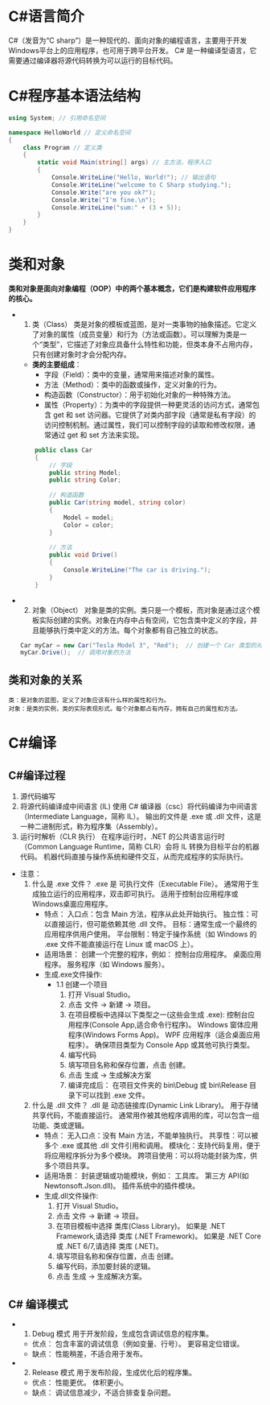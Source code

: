 # C#语言简介
C#（发音为“C sharp”）是一种现代的、面向对象的编程语言，主要用于开发Windows平台上的应用程序，也可用于跨平台开发。
C# 是一种编译型语言，它需要通过编译器将源代码转换为可以运行的目标代码。

# C#程序基本语法结构
```csharp
using System; // 引用命名空间

namespace HelloWorld // 定义命名空间
{
    class Program // 定义类
    {
        static void Main(string[] args) // 主方法，程序入口
        {
            Console.WriteLine("Hello, World!"); // 输出语句
            Console.WriteLine("welcome to C Sharp studying.");
            Console.Write("are you ok?");
            Console.Write("I'm fine.\n");
            Console.WriteLine("sum:" + (3 + 5));
        }
    }
}
```

# 类和对象
**类和对象是面向对象编程（OOP）中的两个基本概念，它们是构建软件应用程序的核心。**
- 1. 类（Class）
    类是对象的模板或蓝图，是对一类事物的抽象描述。它定义了对象的属性（成员变量）和行为（方法或函数）。可以理解为类是一个“类型”，它描述了对象应具备什么特性和功能，但类本身不占用内存，只有创建对象时才会分配内存。
    - **类的主要组成**：
        - 字段（Field）：类中的变量，通常用来描述对象的属性。
        - 方法（Method）：类中的函数或操作，定义对象的行为。
        - 构造函数（Constructor）：用于初始化对象的一种特殊方法。
        - 属性（Property）：为类中的字段提供一种更灵活的访问方式，通常包含 get 和 set 访问器。它提供了对类内部字段（通常是私有字段）的访问控制机制。通过属性，我们可以控制字段的读取和修改权限，通常通过 get 和 set 方法来实现。
    ```csharp
        public class Car
        {
            // 字段
            public string Model;
            public string Color;
            
            // 构造函数
            public Car(string model, string color)
            {
                Model = model;
                Color = color;
            }
            
            // 方法
            public void Drive()
            {
                Console.WriteLine("The car is driving.");
            }
        }
    ```

- 2. 对象（Object）
    对象是类的实例。类只是一个模板，而对象是通过这个模板实际创建的实例。对象在内存中占有空间，它包含类中定义的字段，并且能够执行类中定义的方法。每个对象都有自己独立的状态。
    ```csharp
    Car myCar = new Car("Tesla Model 3", "Red");  // 创建一个 Car 类型的对象
    myCar.Drive();  // 调用对象的方法
    ```
## 类和对象的关系
    类：是对象的蓝图，定义了对象应该有什么样的属性和行为。
    对象：是类的实例，类的实际表现形式。每个对象都占有内存，拥有自己的属性和方法。

# C#编译
## C#编译过程
1. 源代码编写
2. 将源代码编译成中间语言 (IL)
    使用 C# 编译器（csc）将代码编译为中间语言（Intermediate Language，简称 IL）。
    输出的文件是 .exe 或 .dll 文件，这是一种二进制形式，称为程序集（Assembly）。
3. 运行时解析（CLR 执行）
    在程序运行时，.NET 的公共语言运行时（Common Language Runtime，简称 CLR）会将 IL 转换为目标平台的机器代码。
    机器代码直接与操作系统和硬件交互，从而完成程序的实际执行。

 - 注意：
    1. 什么是 .exe 文件？
        .exe 是 可执行文件（Executable File）。
        通常用于生成独立运行的应用程序，双击即可执行。
        适用于控制台应用程序或Windows桌面应用程序。    
        - 特点：
            入口点：包含 Main 方法，程序从此处开始执行。
            独立性：可以直接运行，但可能依赖其他 .dll 文件。
            目标：通常生成一个最终的应用程序供用户使用。
            平台限制：特定于操作系统（如 Windows 的 .exe 文件不能直接运行在 Linux 或 macOS 上）。
        - 适用场景：
            创建一个完整的程序，例如：
                控制台应用程序。
                桌面应用程序。
                服务程序（如 Windows 服务）。
        - 生成.exe文件操作:
          - 1.1 创建一个项目
            1. 打开 Visual Studio。
            2. 点击 文件 -> 新建 -> 项目。
            3. 在项目模板中选择以下类型之一(这些会生成 .exe):
                控制台应用程序(Console App,适合命令行程序)。
                Windows 窗体应用程序(Windows Forms App)。
                WPF 应用程序（适合桌面应用程序）。
                确保项目类型为 Console App 或其他可执行类型。
            4. 编写代码
            5. 填写项目名称和保存位置，点击 创建。
            6. 点击 生成 -> 生成解决方案
            7. 编译完成后：
                在项目文件夹的 bin\Debug 或 bin\Release 目录下可以找到 .exe 文件。
    2. 什么是 .dll 文件？
        .dll 是 动态链接库(Dynamic Link Library)。
        用于存储共享代码，不能直接运行。
        通常用作被其他程序调用的库，可以包含一组功能、类或逻辑。
        - 特点：
            无入口点：没有 Main 方法，不能单独执行。
            共享性：可以被多个 .exe 或其他 .dll 文件引用和调用。
            模块化：支持代码复用，便于将应用程序拆分为多个模块。
            跨项目使用：可以将功能封装为库，供多个项目共享。
        - 适用场景：
            封装逻辑或功能模块，例如：
                工具库。
                第三方 API(如 Newtonsoft.Json.dll)。
                插件系统中的插件模块。
        - 生成.dll文件操作:
            1. 打开 Visual Studio。
            2. 点击 文件 -> 新建 -> 项目。
            3. 在项目模板中选择 类库(Class Library)。
                如果是 .NET Framework,请选择 类库 (.NET Framework)。
                如果是 .NET Core 或 .NET 6/7,请选择 类库 (.NET)。
            4. 填写项目名称和保存位置，点击 创建。
            5. 编写代码，添加要封装的逻辑。
            6. 点击 生成 -> 生成解决方案。

## C# 编译模式
  - 1. Debug 模式
    用于开发阶段，生成包含调试信息的程序集。
    - 优点：
        包含丰富的调试信息（例如变量、行号）。
        更容易定位错误。
    - 缺点：
        性能稍差，不适合用于发布。
  - 2. Release 模式
    用于发布阶段，生成优化后的程序集。
    - 优点：
        性能更优。
        体积更小。
    - 缺点：
        调试信息减少，不适合排查复杂问题。
        